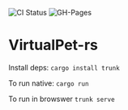 ![CI Status](https://github.com/nathanmayall/virtualpet-wasm/actions/workflows/rust.yml/badge.svg?event=push)
![GH-Pages](https://github.com/nathanmayall/virtualpet-wasm/actions/workflows/pages.yml/badge.svg?event=push)

# VirtualPet-rs

Install deps: `cargo install trunk`

To run native: `cargo run`

To run in browswer `trunk serve`
